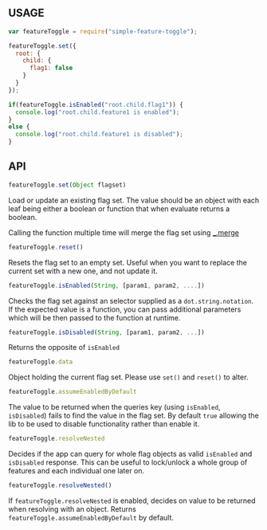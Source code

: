 ## USAGE

```js
var featureToggle = require("simple-feature-toggle");

featureToggle.set({
  root: {
    child: {
      flag1: false
    }
  }
});

if(featureToggle.isEnabled("root.child.flag1")) {
  console.log("root.child.feature1 is enabled");
}
else {
  console.log("root.child.feature1 is disabled");
}
```

## API

```js
featureToggle.set(Object flagset)
```

Load or update an existing flag set. The value should be an object with each
leaf being either a boolean or function that when evaluate returns a boolean.

Calling the function multiple time will merge the flag set using [_.merge](https://lodash.com/docs#merge)

```js
featureToggle.reset()
```

Resets the flag set to an empty set. Useful when you want to replace the current
set with a new one, and not update it.

```js
featureToggle.isEnabled(String, [param1, param2, ....])
```

Checks the flag set against an selector supplied as a `dot.string.notation`.
If the expected value is a function, you can pass additional parameters which
will be then passed to the function at runtime.

```js
featureToggle.isDisabled(String, [param1, param2, ...])
```

Returns the opposite of `isEnabled`

```js
featureToggle.data
```

Object holding the current flag set. Please use `set()` and `reset()` to alter.

```js
featureToggle.assumeEnabledByDefault
```

The value to be returned when the queries key (using `isEnabled`, `isDisabled`)
fails to find the value in the flag set. By default `true` allowing the lib to
be used to disable functionality rather than enable it.

```js
featureToggle.resolveNested
```

Decides if the app can query for whole flag objects as valid `isEnabled` and
`isDisabled` response. This can be useful to lock/unlock a whole group of
features and each individual one later on.

```js
featureToggle.resolveNested()
```

If `featureToggle.resolveNested` is enabled, decides on value to be returned when
resolving with an object. Returns `featureToggle.assumeEnabledByDefault` by
default.
